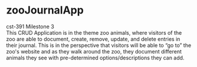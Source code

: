 # zooJournalApp
cst-391 Milestone 3 \
This CRUD Application is in the theme zoo animals, where visitors of the zoo are able to document, create, remove, update, and delete entries in their journal. 
This is in the perspective that visitors will be able to “go to” the zoo's website and as they walk around the zoo, they document different animals they see with pre-determined options/descriptions they can add.
